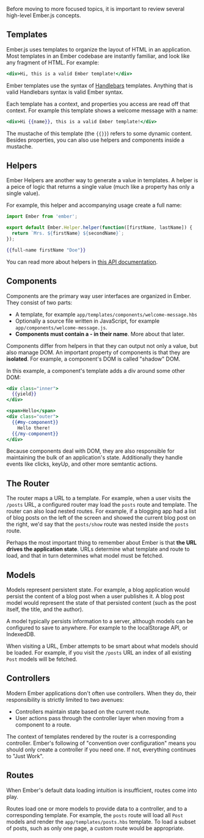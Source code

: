 Before moving to more focused topics, it is important to review several
high-level Ember.js concepts.

## Templates

Ember.js uses templates to organize the layout of HTML in an application. Most
templates in an Ember codebase are instantly familiar, and look like any
fragment of HTML. For example:

```handlebars
<div>Hi, this is a valid Ember template!</div>
```

Ember templates use the syntax of [Handlebars](http://handlebarsjs.com)
templates. Anything that is valid Handlebars syntax is valid Ember syntax.

Each template has a context, and properties you access are read off that context.
For example this template shows a welcome message with a name:

```handlebars
<div>Hi {{name}}, this is a valid Ember template!</div>
```

The mustache of this template (the `{{}}`) refers to some dynamic content.
Besides properties, you can also use helpers and components inside a mustache.

## Helpers

Ember Helpers are another way to generate a value in templates. A helper
is a peice of logic that returns a single value (much like a property
has only a single value).

For example, this helper and accompanying usage create a full name:

```app/helpers/full-name.js
import Ember from 'ember';

export default Ember.Helper.helper(function([firstName, lastName]) {
  return `Mrs. ${firstName} ${secondName}`;
});
```

```handlebars
{{full-name firstName "Doe"}}
```

You can read more about helpers in [this API documentation](http://emberjs.com/api/classes/Ember.Helper.html).

## Components

Components are the primary way user interfaces are organized in Ember. They
consist of two parts:

* A template, for example `app/templates/components/welcome-message.hbs`
* Optionally a source file written in JavaScript, for example
  `app/components/welcome-message.js`.
* **Components must contain a - in their name**. More about that later.

Components differ from helpers in that they can output not only a value, but
also manage DOM. An important property of components is that they are **isolated**.
For example, a component's DOM is called "shadow" DOM.

In this example, a component's template adds a div around some other DOM:

```app/templates/components/my-component.hbs
<div class="inner">
  {{yield}}
</div>
```

```handlebars
<span>Hello</span>
<div class="outer">
  {{#my-component}}
    Hello there!
  {{/my-component}}
</div>
```

Because components deal with DOM, they are also responsible for maintaining
the bulk of an application's state. Additionally they handle events like
clicks, keyUp, and other more semtantic actions.

## The Router

The router maps a URL to a template. For example, when a user visits the `/posts`
URL, a configured router may load the `posts` route and template. The router can also load
nested routes. For example, if a blogging app had a list of blog posts on the
left of the screen and showed the current blog post on the right, we'd say
that the `posts/show` route was nested inside the `posts` route.

Perhaps the most important thing to remember about Ember is that **the URL drives
the application state**. URLs determine what template and route to load, and
that in turn determines what model must be fetched.

## Models

Models represent persistent state. For example, a blog application would
persist the content of a blog post when a user publishes it. A blog post model
would represent the state of that persisted content (such as the post itself,
the title, and the author).

A model
typically persists information to a server, although models can be configured to
save to anywhere. For example to the localStorage API, or IndexedDB.

When visiting a URL, Ember attempts to be smart about what models should be
loaded. For example, if you visit the `/posts` URL an index of all existing
`Post` models will be fetched.

## Controllers

Modern Ember applications don't often use controllers. When they do, their
responsibility is strictly limited to two avenues:

* Controllers maintain state based on the current route.
* User actions pass through the controller layer when moving from
  a component to a route.

The context of templates rendered by the router is a corresponding
controller. Ember's following of "convention over configuration" means
you should only create a controller if you need one. If not, everything
continues to "Just Work".

## Routes

When Ember's default data loading intuition is insufficient, routes come
into play.

Routes load one or more models
to provide data to a controller, and to a corresponding template.
For example, the `posts` route will load all `Post` models and render the
`app/templates/posts.hbs` template. To load a subset of posts, such as only
one page, a custom route would be appropriate.
